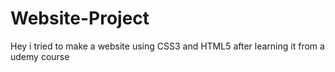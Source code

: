 # Website-Project
Hey i tried to make a website using CSS3 and HTML5  after learning it from a udemy course
